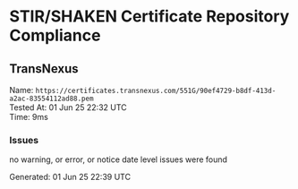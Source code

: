 # STIR/SHAKEN Certificate Repository Compliance

## TransNexus

Name: `https://certificates.transnexus.com/551G/90ef4729-b8df-413d-a2ac-83554112ad88.pem`\
Tested At: 01 Jun 25 22:32 UTC\
Time: 9ms

### Issues

no warning, or error, or notice date level issues were found

Generated: 01 Jun 25 22:39 UTC